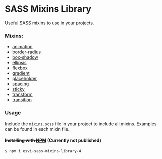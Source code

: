# SASS Mixins Library

Useful SASS mixins to use in your projects.

### Mixins:

* [animation](mixins/_animation.scss)
* [border-radius](mixins/_border-radius.scss)
* [box-shadow](mixins/_box-shadow.scss)
* [ellipsis](mixins/_ellipsis.scss)
* [flexbox](mixins/_flexbox.scss)
* [gradient](mixins/_gradient.scss)
* [placeholder](mixins/_placeholder.scss)
* [spacing](mixins/_spacing.scss)
* [sticky](mixins/_sticky.scss)
* [transform](mixins/_transform.scss)
* [transition](mixins/_transition.scss)

### Usage

Include the `mixins.scss` file in your project to include all mixins.
Examples can be found in each mixin file.

#### ~~Installing with [NPM](https://www.npmjs.com/package/esvi-sass-mixins-library-4)~~ (Currently not published)

	$ npm i esvi-sass-mixins-library-4

